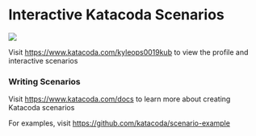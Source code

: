 # Interactive Katacoda Scenarios

[![](http://shields.katacoda.com/katacoda/kyleops0019kub/count.svg)](https://www.katacoda.com/kyleops0019kub "Get your profile on Katacoda.com")

Visit https://www.katacoda.com/kyleops0019kub to view the profile and interactive scenarios

### Writing Scenarios
Visit https://www.katacoda.com/docs to learn more about creating Katacoda scenarios

For examples, visit https://github.com/katacoda/scenario-example
